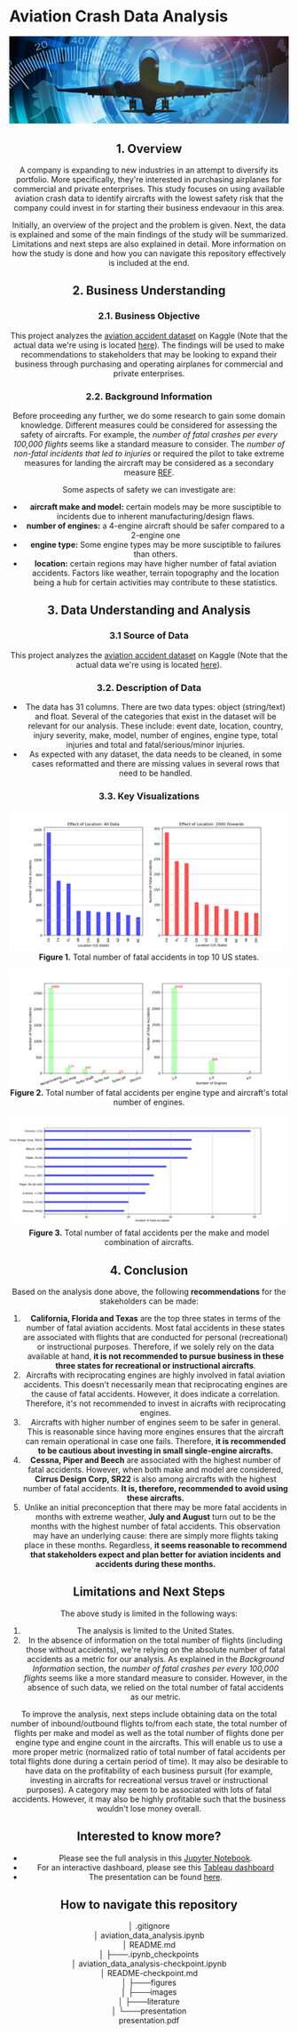 # Aviation Crash Data Analysis
<center><img src="./images/Header.png" 
    Width="1000">
    
## 1. Overview
A company is expanding to new industries in an attempt to diversify its portfolio. More specifically, they're interested in purchasing airplanes for commercial and private enterprises. This study focuses on using available aviation crash data to identify aircrafts with the lowest safety risk that the company could invest in for starting their business endevaour in this area. 

Initially, an overview of the project and the problem is given. Next, the data is explained and some of the main findings of the study will be summarized. Limitations and next steps are also explained in detail. More information on how the study is done and how you can navigate this repository effectively is included at the end. 

## 2. Business Understanding
### 2.1. Business Objective
This project analyzes the [aviation accident dataset](https://www.kaggle.com/datasets/khsamaha/aviation-accident-database-synopses) on Kaggle (Note that the actual data we're using is located [here](https://github.com/learn-co-curriculum/dsc-phase-1-project-v3/tree/master/data)). The findings will be used to make recommendations to stakeholders that may be looking to expand their business through purchasing and operating airplanes for commercial and private enterprises. 

### 2.2. Background Information
Before proceeding any further, we do some research to gain some domain knowledge. Different measures could be considered for assessing the safety of aircrafts. For example, the *number of fatal crashes per every 100,000 flights* seems like a standard measure to consider. The *number of non-fatal incidents that led to injuries* or required the pilot to take extreme measures for landing the aircraft may be considered as a secondary measure [REF](https://assets.performance.gov/APG/files/2023/june/FY2023_June_DOT_Progress_Aviation_Safety.pdf).

Some aspects of safety we can investigate are: 
- **aircraft make and model:** certain models may be more susciptible to incidents due to inherent manufacturing/design flaws.
- **number of engines:** a 4-engine aircraft should be safer compared to a 2-engine one
- **engine type:** Some engine types may be more susciptible to failures than others.  
- **location:** certain regions may have higher number of fatal aviation accidents. Factors like weather, terrain topography and the location being a hub for certain activities may contribute to these statistics. 

## 3. Data Understanding and Analysis

### 3.1 Source of Data
This project analyzes the [aviation accident dataset](https://www.kaggle.com/datasets/khsamaha/aviation-accident-database-synopses) on Kaggle (Note that the actual data we're using is located [here](https://github.com/learn-co-curriculum/dsc-phase-1-project-v3/tree/master/data)).

### 3.2. Description of Data
- The data has 31 columns. There are two data types: object (string/text) and float. Several of the categories that exist in the dataset will be relevant for our analysis. These include:  event date, location, country, injury severity, make, model, number of engines, engine type, total injuries and total and fatal/serious/minor injuries.
- As expected with any dataset, the data needs to be cleaned, in some cases reformatted and there are missing values in several rows that need to be handled.

### 3.3. Key Visualizations

<center><img src="./figures/effect_of_location.png"
            
**Figure 1.** Total number of fatal accidents in top 10 US states.  

<center><img src="./figures/effect_of_engine.png"
            
**Figure 2.** Total number of fatal accidents per engine type and aircraft's total number of engines. 

<center><img src="./figures/effect_of_Make_and_Model_1.png"
            
**Figure 3.** Total number of fatal accidents per the make and model combination of aircrafts. 

## 4. Conclusion
Based on the analysis done above, the following **recommendations** for the stakeholders can be made: 
1. **California, Florida and Texas** are the top three states in terms of the number of fatal aviation accidents. Most fatal accidents in these states are associated with flights that are conducted for personal (recreational) or instructional purposes. Therefore, if we solely rely on the data available at hand, **it is not recommended to pursue business in these three states for recreational or instructional aircrafts**.  
2. Aircrafts with reciprocating engines are highly involved in fatal aviation accidents. This doesn't necessarily mean that reciprocating engines are the cause of fatal accidents. However, it does indicate a correlation. Therefore, it's not recommended to invest in aicrafts with reciprocating engines.
3. Aircrafts with higher number of engines seem to be safer in general. This is reasonable since having more engines ensures that the aircraft can remain operational in case one fails. Therefore, **it is recommended to be cautious about investing in small single-engine aircrafts.** 
4. **Cessna, Piper and Beech** are associated with the highest number of fatal accidents. However, when both make and model are considered, **Cirrus Design Corp, SR22** is also among aircrafts with the highest number of fatal accidents. **It is, therefore, recommended to avoid using these aircrafts.** 
5. Unlike an initial preconception that there may be more fatal accidents in months with extreme weather, **July and August** turn out to be the months with the highest number of fatal accidents. This observation may have an underlying cause: there are simply more flights taking place in these months. Regardless, **it seems reasonable to recommend that stakeholders expect and plan better for aviation incidents and accidents during these months.** 

## Limitations and Next Steps
The above study is limited in the following ways:
1. The analysis is limited to the United States.
2. In the absence of information on the total number of flights (including those without accidents), we're relying on the absolute number of fatal accidents as a metric for our analysis. As explained in the *Background Information* section, the *number of fatal crashes per every 100,000 flights* seems like a more standard measure to consider. However, in the absence of such data, we relied on the total number of fatal accidents as our metric. 

To improve the analysis, next steps include obtaining data on the total number of inbound/outbound flights to/from each state, the total number of flights per make and model as well as the total number of flights done per engine type and engine count in the aircrafts. This will enable us to use a more proper metric (normalized ratio of total number of fatal accidents per total flights done during a certain period of time). It may also be desirable to have data on the profitability of each business pursuit (for example, investing in aircrafts for recreational versus travel or instructional purposes). A category may seem to be associated with lots of fatal accidents. However, it may also be highly profitable such that the business wouldn't lose money overall. 

## Interested to know more?
- Please see the full analysis in this [Jupyter Notebook](http://localhost:8888/notebooks/aviation_data_analysis.ipynb).
- For an interactive dashboard, please see this [Tableau dashboard](https://public.tableau.com/views/Aviation_Crash_Data_Analysis/Dashboard1?:language=en-US&publish=yes&:sid=&:display_count=n&:origin=viz_share_link)
- The presentation can be found [here](http://localhost:8888/notebooks/aviation_data_analysis.ipynb).

## How to navigate this repository

│   .gitignore <br />
│   aviation_data_analysis.ipynb <br />
│   README.md <br />
│
├───.ipynb_checkpoints <br />
│       aviation_data_analysis-checkpoint.ipynb <br />
│       README-checkpoint.md <br />
│
├───figures <br />
│
├───images <br />
│
├───literature <br />
│
└───presentation <br />
        presentation.pdf 